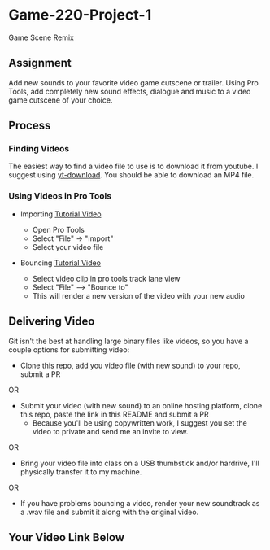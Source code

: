 # Game-220-Project-1
Game Scene Remix

## Assignment

Add new sounds to your favorite video game cutscene or trailer. Using Pro Tools, add completely new sound effects, dialogue and music to a video game cutscene of your choice. 


## Process

### Finding Videos

The easiest way to find a video file to use is to download it from youtube. I suggest using [yt-download](https://www.yt-download.org). You should be able to download an MP4 file.

### Using Videos in Pro Tools
- Importing [Tutorial Video]( https://www.youtube.com/watch?&v=_CL7OybUTBE&feature=emb_log)
    - Open Pro Tools
    - Select "File" -> "Import"
    - Select your video file

- Bouncing [Tutorial Video](https://www.youtube.com/watch?v=DZfrd0NJt9k)
    - Select video clip in pro tools track lane view 
    - Select "File" --> "Bounce to"
    - This will render a new version of the video with your new audio
    
## Delivering Video
Git isn't the best at handling large binary files like videos, so you have a couple options for submitting video:

- Clone this repo, add you video file (with new sound) to your repo, submit a PR

OR

- Submit your video (with new sound) to an online hosting platform, clone this repo, paste the link in this README and submit a PR
  - Because you'll be using copywritten work, I suggest you set the video to private and send me an invite to view.

OR

- Bring your video file into class on a USB thumbstick and/or hardrive, I'll physically transfer it to my machine.

OR

- If you have problems bouncing a video, render your new soundtrack as a .wav file and submit it along with the original video. 

## Your Video Link Below
<!-- paste your video link here -->
